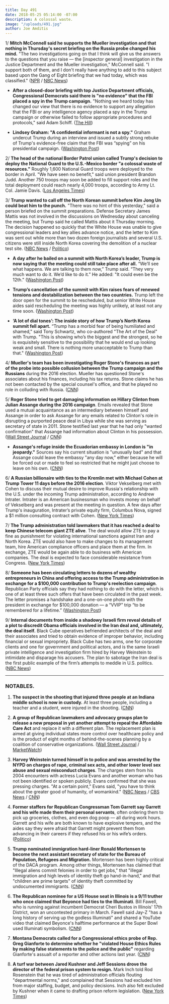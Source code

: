 ```yaml
---
title: Day 491
date: 2018-05-25 05:14:00 -07:00
description: A colossal waste.
image: "/uploads/491.jpg"
author: Joe Amditis
---
```


1/ **Mitch McConnell said he supports the Mueller investigation and that nothing in Thursday's secret briefing on the Russia probe changed his mind.** "The two investigations going on that I think will give us the answers to the questions that you raise — the \[inspector general\] investigation in the Justice Department and the Mueller investigation," McConnell said. "I support both of them, and I don't really have anything to add to this subject based upon the Gang of Eight briefing that we had today, which was classified." ([NPR](https://www.npr.org/2018/05/24/614166059/mcconnell-says-he-supports-mueller-investigation) / [NBC News](https://www.nbcnews.com/politics/politics-news/democrat-schiff-added-justice-department-briefing-russia-probe-sources-n877111))

* **After a closed-door briefing with top Justice Department officials, Congressional Democrats said there is "no evidence" that the FBI placed a spy in the Trump campaign.** "Nothing we heard today has changed our view that there is no evidence to support any allegation that the FBI or any intelligence agency placed a spy in the Trump campaign or otherwise failed to follow appropriate procedures and protocols," said Adam Schiff. ([The Hill](http://thehill.com/policy/national-security/389274-dems-after-briefing-no-evidence-spy-placed-in-trump-campaign))

* **Lindsey Graham: "A confidential informant is not a spy."** Graham undercut Trump during an interview and issued a subtly strong rebuke of Trump's evidence-free claim that the FBI was “spying” on his presidential campaign. ([Washington Post](https://www.washingtonpost.com/news/the-fix/wp/2018/05/25/a-confidential-informant-is-not-a-spy-lindsey-graham-undercuts-his-ally-trump/?utm_term=.508ce3df7740))

2/ **The head of the national Border Patrol union called Trump's decision to deploy the National Guard to the U.S.-Mexico border "a colossal waste of resources."** Roughly 1,600 National Guard troops were deployed to the border in April. "We have seen no benefit," said union president Brandon Judd. Another 750 troops may soon be added to fill support roles and the total deployment could reach nearly 4,000 troops, according to Army Lt. Col. Jamie Davis. ([Los Angeles Times](http://www.latimes.com/nation/la-na-border-patrol-national-guard-2018-story.html))

3/ **Trump wanted to call off the North Korean summit before Kim Jong Un could beat him to the punch.** "There was no hint of this yesterday," said a person briefed on the summit preparations. Defense Secretary James Mattis was not involved in the discussions on Wednesday about canceling the meeting, but Trump said he called Mattis about it Thursday morning. The decision happened so quickly that the White House was unable to give congressional leaders and key allies advance notice, and the letter to Kim was sent out while more than two dozen foreign journalists and several U.S. citizens were still inside North Korea covering the demolition of a nuclear test site. ([NBC News](https://www.nbcnews.com/politics/national-security/inside-summit-collapse-trump-wanted-cancel-n-korean-leader-could-n877291) / [Politico](https://www.politico.com/story/2018/05/24/trump-north-korea-kim-jong-un-strategy-607976))

* **A day after he bailed on a summit with North Korea’s leader, Trump is now saying that the meeting could still take place after all.** “We’ll see what happens. We are talking to them now,” Trump said. “They very much want to do it. We’d like to do it.” He added: "It could even be the 12th." ([Washington Post](https://www.washingtonpost.com/politics/trump-sounds-note-of-optimism-on-north-korea-claims-democrats-rooting-against-him/2018/05/25/e3c1767a-6001-11e8-9ee3-49d6d4814c4c_story.html?utm_term=.fa8878d42ac4))

* **Trump’s cancellation of the summit with Kim raises fears of renewed tensions and destabilization between the two countries.** Trump left the door open for the summit to be rescheduled, but senior White House aides said rescheduling the meeting was highly unlikely, at least not any time soon. ([Washington Post](https://www.washingtonpost.com/politics/trump-cancels-nuclear-summit-with-north-korean-leader-kim-jong-un/2018/05/24/e502d910-5f58-11e8-a4a4-c070ef53f315_story.html?utm_term=.82908f37ca0a))

* **‘A lot of dial tones’: The inside story of how Trump’s North Korea summit fell apart.** “Trump has a morbid fear of being humiliated and shamed," said Tony Schwartz, who co-authored "The Art of the Deal" with Trump. "This is showing who’s the biggest and the strongest, so he is exquisitely sensitive to the possibility that he would end up looking weak and small. There is nothing more unacceptable to Trump than that." ([Washington Post](https://www.washingtonpost.com/politics/a-lot-of-dial-tones-the-inside-story-of-how-trumps-north-korea-summit-fell-apart/2018/05/24/71bb5ad8-5f6f-11e8-9ee3-49d6d4814c4c_story.html))

4/ **Mueller's team has been investigating Roger Stone's finances as part of the probe into possible collusion between the Trump campaign and the Russians** during the 2016 election. Mueller has questioned Stone's associates about his finances, including his tax returns. Stone claims he has not been contacted by the special counsel's office, and that he played no role in colluding with Russia. ([CNN](https://www.cnn.com/2018/05/24/politics/roger-stone-finances-special-counsel-mueller-russia-investigation/index.html))

5/ **Roger Stone tried to get damaging information on Hillary Clinton from Julian Assange during the 2016 campaign**. Emails revealed that Stone used a mutual acquaintance as an intermediary between himself and Assange in order to ask Assange for any emails related to Clinton's role in disrupting a purported peace deal in Libya while she was serving as secretary of state in 2011. Stone testified last year that he had only "wanted confirmation" that Assange had information about Clinton in his possession. ([Wall Street Journal](https://www.wsj.com/articles/roger-stone-sought-information-on-clinton-from-assange-emails-show-1527191428) / [CNN](https://www.cnn.com/2018/05/24/politics/roger-stone-clinton-assange/index.html))

* **Assange's refuge inside the Ecuadorian embassy in London is "in jeopardy."** Sources say his current situation is "unusually bad" and that Assange could leave the embassy "any day now," either because he will be forced out or made to feel so restricted that he might just choose to leave on his own. ([CNN](https://www.cnn.com/2018/05/24/politics/julian-assange-ecuador-embassy-jeopardy/index.html))

6/ **A Russian billionaire with ties to the Kremlin met with Michael Cohen at Trump Tower 11 days before the 2016 election**. Viktor Vekselberg met with Cohen to discuss their mutual desire to improve Russia's relationship with the U.S. under the incoming Trump administration, according to Andrew Intrater. Intrater is an American businessman who invests money on behalf of Vekselberg and was present at the meeting in question. A few days after Trump's inauguration, Intrater’s private equity firm, Columbus Nova, signed a $1 million consulting contract with Cohen. ([New York Times](https://www.nytimes.com/2018/05/25/us/politics/michael-cohen-viktor-vekselberg-trump-tower.html))

7/ **The Trump administration told lawmakers that it has reached a deal to keep Chinese telecom giant ZTE alive**. The deal would allow ZTE to pay a fine as punishment for violating international sanctions against Iran and North Korea. ZTE would also have to make changes to its management team, hire American compliance officers and place them at the firm. In exchange, ZTE would be again able to do business with American companies. The deal is expected to face considerable resistance from Congress. ([New York Times](https://www.nytimes.com/2018/05/25/us/politics/trump-trade-zte.html)) 

8/ **Someone has been circulating letters to dozens of wealthy entrepreneurs in China and offering access to the Trump administration in exchange for a $100,000 contribution to Trump's reelection campaign**. Republican Party officials say they had nothing to do with the letter, which is one of at least three such offers that have been circulated in the past week. The letter promises a handshake and a one-on-one photo with the president in exchange for $100,000 donation — a “VVIP” trip “to be remembered for a lifetime.” ([Washington Post](https://www.washingtonpost.com/politics/invitations-offer-wealthy-chinese-access-to-president-trump-at-fundraiser/2018/05/25/3bc6a8ae-5e90-11e8-a4a4-c070ef53f315_story.html?utm_term=.7022f50b54be))

9/ **Internal documents from inside a shadowy Israeli firm reveal details of a plot to discredit Obama officials involved in the Iran deal and, ultimately, the deal itself.** Black Cube operatives befriended architects of the deal and their associates and tried to obtain evidence of improper behavior, including financial or sexual impropriety. Black Cube has two arms, one for corporate clients and one for government and political actors, and is the same Israeli private intelligence and investigation firm hired by Harvey Weinstein to intimidate and disparage his accusers. The plan to sabotage the Iran deal is the first public example of the firm’s attempts to meddle in U.S. politics. ([NBC News](https://www.nbcnews.com/news/world/black-cube-inside-shadowy-israeli-firm-accused-trying-undermine-iran-n877511))

---

### NOTABLES.

1. **The suspect in the shooting that injured three people at an Indiana middle school is now in custody.** At least three people, including a teacher and a student, were injured in the shooting. ([CNN](https://www.cnn.com/2018/05/25/us/indiana-school-shots-fired/index.html))

2. **A group of Republican lawmakers and advocacy groups plan to release a new proposal in yet another attempt to repeal the Affordable Care Act** and replace it with a different plan. The replacement plan is aimed at giving individual states more control over healthcare policy and is the product of eight months of behind-the-scenes planning by a coalition of conservative organizations. ([Wall Street Journal](https://www.wsj.com/articles/new-push-to-topple-affordable-care-act-looms-1527240601) / [MarketWatch](https://www.marketwatch.com/story/new-push-to-topple-obamacare-looms-2018-05-25?link=MW_latest_news))

3. **Harvey Weinstein turned himself in to police and was arrested by the NYPD on charges of rape, criminal sex acts, and other lower level sex abuse and sexual misconduct charges**. The charges stem from his 2004 encounters with actress Lucia Evans and another woman who has not been identified or spoken publicly. Evans confirmed that she was pressing charges. "At a certain point," Evans said, "you have to think about the greater good of humanity, of womankind." ([NBC News](https://www.cnbc.com/2018/05/25/movie-producer-harvey-weinstein-surrenders-to-police-following-sex-assault-charges.html) / [CBS News](https://www.cbsnews.com/news/harvey-weinstein-surrenders-today-charges-sex-abuse-2018-05-25-live-updates/) / [CNN](https://www.cnn.com/2018/05/25/entertainment/harvey-weinstein-to-surrender/index.html))

4. **Former staffers for Republican Congressman Tom Garrett say Garrett and his wife made them their personal servants**, often ordering them to pick up groceries, clothes, and even dog poop — all during work hours. Garrett and his wife are both known to have explosive tempers, and the aides say they were afraid that Garrett might prevent them from advancing in their careers if they refused his or his wife’s orders. ([Politico](https://www.politico.com/story/2018/05/25/tom-garrett-staff-servants-608665))

5. **Trump nominated immigration hard-liner Ronald Mortensen to become the next assistant secretary of state for the Bureau of Population, Refugees and Migration.** Mortensen has been highly critical of the DACA program. Among other things, Mortensen has claimed that "Illegal aliens commit felonies in order to get jobs," that "illegal immigration and high levels of identity theft go hand-in-hand," and that "children are prime targets" of identity theft committed by undocumented immigrants. ([CNN](https://www.cnn.com/2018/05/24/politics/assistant-secretary-of-state-ronald-mortensen/index.html))

6. **The Republican nominee for a US House seat in Illinois is a 9/11 truther who once claimed that Beyonce had ties to the Illuminati**. Bill Fawell, who is running against incumbent Democrat Cheri Bustos in Illinois' 17th District, won an uncontested primary in March. Fawell said Jay-Z "has a long history of serving up the godless Illuminati" and shared a YouTube video that claimed Beyonce's halftime performance at the Super Bowl used Illuminati symbolism. ([CNN](https://www.cnn.com/2018/05/25/politics/kfile-illinois-republican-nominee-illuminati/index.html))

7. **Montana Democrats called for a Congressional ethics probe of Rep. Greg Gianforte to determine whether he "violated House Ethics Rules by making false statements to the police and the public"** regarding Gianforte's assualt of a reporter and other actions last year. ([CNN](https://www.cnn.com/2018/05/25/politics/montana-democrats-greg-gianforte-ethics/index.html))

8. **A turf war between Jared Kushner and Jeff Sessions drove the director of the federal prison system to resign.** Mark Inch told Rod Rosenstein that he was tired of administration officials flouting "departmental norms," and complained that Sessions had excluded him from major staffing, budget, and policy decisions. Inch also felt excluded by Kushner when it came to drafting prison reform legislation. ([New York Times](https://www.nytimes.com/2018/05/24/us/politics/mark-inch-kushner-sessions-federal-prisons.html))